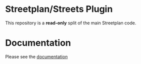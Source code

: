 # Streetplan/Streets Plugin

This repository is a **read-only** split of the main Streetplan code.

# Documentation

Please see the [documentation](http://docs.streetplan.net/3.0)
